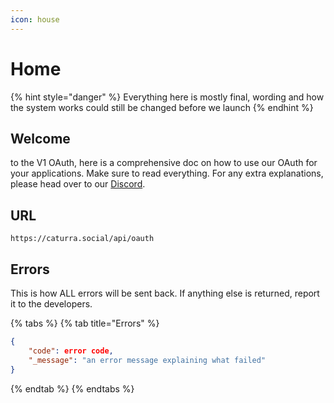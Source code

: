 ```yaml
---
icon: house
---
```


# Home

{% hint style="danger" %}
Everything here is mostly final, wording and how the system works could still be changed before we launch
{% endhint %}

## Welcome

to the V1 OAuth, here is a comprehensive doc on how to use our OAuth for your applications. Make sure to read everything. For any extra explanations, please head over to our [Discord](https://discord.gg/NkUtMFraHg).

## URL

`https://caturra.social/api/oauth`

## Errors

This is how ALL errors will be sent back. If anything else is returned, report it to the developers.

{% tabs %}
{% tab title="Errors" %}
```json
{
    "code": error code,
    "_message": "an error message explaining what failed"
}
```
{% endtab %}
{% endtabs %}
